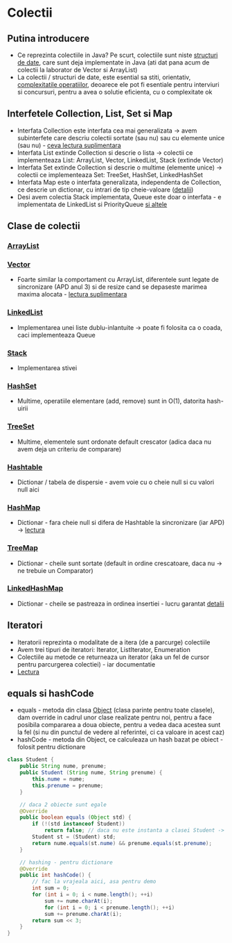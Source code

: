 # Colectii

## Putina introducere
- Ce reprezinta colectiile in Java? Pe scurt, colectiile sunt niste [structuri de date](https://aimas.cs.pub.ro/file/2017/12/SerbanRaduPr-200x200.jpg), care sunt deja implementate in Java (ati dat pana acum de colectii la laborator de Vector si ArrayList)
- La colectii / structuri de date, este esential sa stiti, orientativ, [complexitatile operatiilor](http://bigocheatsheet.com/), deoarece ele pot fi esentiale pentru interviuri si concursuri, pentru a avea o solutie eficienta, cu o complexitate ok 

## Interfetele Collection, List, Set si Map
- Interfata Collection este interfata cea mai generalizata -> avem subinterfete care descriu colectii sortate (sau nu) sau cu elemente unice (sau nu) - [ceva lectura suplimentara](https://docs.oracle.com/javase/7/docs/api/java/util/Collection.html)
- Interfata List extinde Collection si descrie o lista -> colectii ce implementeaza List: ArrayList, Vector, LinkedList, Stack (extinde Vector)
- Interfata Set extinde Collection si descrie o multime (elemente unice) -> colectii ce implementeaza Set: TreeSet, HashSet, LinkedHashSet
- Interfata Map este o interfata generalizata, independenta de Collection, ce descrie un dictionar, cu intrari de tip cheie-valoare ([detalii](https://docs.oracle.com/javase/7/docs/api/java/util/Map.html))
- Desi avem colectia Stack implementata, Queue este doar o interfata - e implementata de LinkedList si PriorityQueue [si altele](https://docs.oracle.com/javase/7/docs/api/java/util/Queue.html)

## Clase de colectii
### [ArrayList](https://docs.oracle.com/javase/7/docs/api/java/util/ArrayList.html)
### [Vector](https://docs.oracle.com/javase/7/docs/api/java/util/Vector.html)
- Foarte similar la comportament cu ArrayList, diferentele sunt legate de sincronizare (APD anul 3) si de resize cand se depaseste marimea maxima alocata - [lectura suplimentara](https://stackoverflow.com/questions/2986296/what-are-the-differences-between-arraylist-and-vector)
### [LinkedList](https://docs.oracle.com/javase/7/docs/api/java/util/LinkedList.html)
- Implementarea unei liste dublu-inlantuite -> poate fi folosita ca o coada, caci implementeaza Queue
### [Stack](https://docs.oracle.com/javase/7/docs/api/java/util/Stack.html)
- Implementarea stivei
### [HashSet](https://docs.oracle.com/javase/7/docs/api/java/util/HashSet.html)
- Multime, operatiile elementare (add, remove) sunt in O(1), datorita hash-uirii
### [TreeSet](https://docs.oracle.com/javase/7/docs/api/java/util/TreeSet.html)
- Multime, elementele sunt ordonate default crescator (adica daca nu avem deja un criteriu de comparare)
### [Hashtable](https://docs.oracle.com/javase/7/docs/api/java/util/Hashtable.html)
- Dictionar / tabela de dispersie - avem voie cu o cheie null si cu valori null aici
### [HashMap](https://docs.oracle.com/javase/7/docs/api/java/util/HashMap.html)
- Dictionar - fara cheie null si difera de Hashtable la sincronizare (iar APD) -> [lectura](https://stackoverflow.com/questions/40471/differences-between-hashmap-and-hashtable)
### [TreeMap](https://docs.oracle.com/javase/7/docs/api/java/util/TreeMap.html)
- Dictionar - cheile sunt sortate (default in ordine crescatoare, daca nu -> ne trebuie un Comparator)
### [LinkedHashMap](https://docs.oracle.com/javase/7/docs/api/java/util/LinkedHashMap.html)
- Dictionar - cheile se pastreaza in ordinea insertiei - lucru garantat [detalii](https://stackoverflow.com/questions/40471/differences-between-hashmap-and-hashtable)

## Iteratori
- Iteratorii reprezinta o modalitate de a itera (de a parcurge) colectiile
- Avem trei tipuri de iteratori: Iterator, ListIterator, Enumeration
- Colectiile au metode ce returneaza un iterator (aka un fel de cursor pentru parcurgerea colectiei) - iar documentatie
- [Lectura](https://www.geeksforgeeks.org/iterators-in-java/)

## equals si hashCode
- equals - metoda din clasa [Object](https://docs.oracle.com/javase/7/docs/api/java/lang/Object.html) (clasa parinte pentru toate clasele), dam override in cadrul unor clase realizate pentru noi, pentru a face posibila compararea a doua obiecte, pentru a vedea daca acestea sunt la fel (si nu din punctul de vedere al referintei, ci ca valoare in acest caz)
- hashCode - metoda din Object, ce calculeaza un hash bazat pe obiect - folosit pentru dictionare
```java
class Student {
    public String nume, prenume;
    public Student (String nume, String prenume) {
        this.nume = nume;
        this.prenume = prenume;
    }

    // daca 2 obiecte sunt egale
    @Override
    public boolean equals (Object std) {
        if (!(std instanceof Student))
            return false; // daca nu este instanta a clasei Student -> false, nu-s egale
        Student st = (Student) std;
        return nume.equals(st.nume) && prenume.equals(st.prenume);
    }

    // hashing - pentru dictionare
    @Override
    public int hashCode() {
        // fac la vrajeala aici, asa pentru demo
        int sum = 0;
        for (int i = 0; i < nume.length(); ++i)
            sum += nume.charAt(i);
            for (int i = 0; i < prenume.length(); ++i)
            sum += prenume.charAt(i);
        return sum << 3;
    }
}
```
